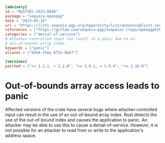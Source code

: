 ```toml
[advisory]
id = "RUSTSEC-2023-0038"
package = "sequoia-openpgp"
date = "2023-05-16"
url = "https://lists.sequoia-pgp.org/hyperkitty/list/announce@lists.sequoia-pgp.org/thread/SN2E3QRT4DMQ5JNEK6VIN6DJ5SH766DI/"
references = ["https://gitlab.com/sequoia-pgp/sequoia/-/tags/openpgp%2Fv1.16.0"]
categories = ["denial-of-service"]
# Attacker-controlled input can result in a panic due to an
# out-of-bounds array index.
keywords = ["panic"]
aliases = ["GHSA-25mx-8f3v-8wh7"]

[versions]
patched = [">= 1.1.1, < 1.2.0", ">= 1.8.1, < 1.9.0", ">= 1.16.0"]
```

# Out-of-bounds array access leads to panic

Affected versions of the crate have several bugs where
attacker-controlled input can result in the use of an out-of-bound
array index.  Rust detects the use of the out-of-bound index and
causes the application to panic.  An attacker may be able to use this
to cause a denial-of-service.  However, it is not possible for an
attacker to read from or write to the application's address space.


